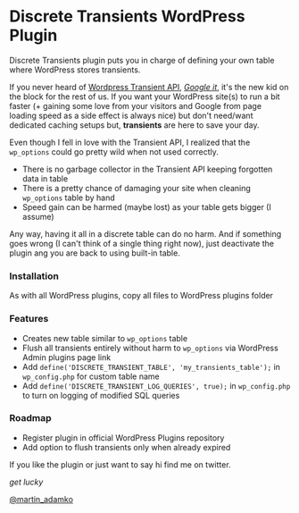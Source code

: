 Discrete Transients WordPress Plugin
====================================

Discrete Transients plugin puts you in charge of defining your own table where WordPress stores transients.

If you never heard of [Wordpress Transient API](http://codex.wordpress.org/Transients_API), *[Google it](https://www.google.com/search?q=transient+api+wordpress+cache)*, it's the new
kid on the block for the rest of us. If you want your WordPress site(s) to run a bit faster
(+ gaining some love from your visitors and Google from page loading speed as a side effect is always nice)
but don't need/want dedicated caching setups but, **transients** are here to save your day.

Even though I fell in love with the Transient API, I realized that the `wp_options` could go pretty wild
when not used correctly.

* There is no garbage collector in the Transient API keeping forgotten data in table
* There is a pretty chance of damaging your site when cleaning `wp_options` table by hand
* Speed gain can be harmed (maybe lost) as your table gets bigger (I assume)

Any way, having it all in a discrete table can do no harm. And if something goes wrong (I can't think of 
a single thing right now), just deactivate the plugin ang you are back to using built-in table.

### Installation

As with all WordPress plugins, copy all files to WordPress plugins folder

### Features

* Creates new table similar to `wp_options` table
* Flush all transients entirely without harm to `wp_options` via WordPress Admin plugins page link
* Add `define('DISCRETE_TRANSIENT_TABLE', 'my_transients_table');` in `wp_config.php` for custom table name
* Add `define('DISCRETE_TRANSIENT_LOG_QUERIES', true);` in `wp_config.php` to turn on logging of modified SQL queries

### Roadmap

* Register plugin in official WordPress Plugins repository
* Add option to flush transients only when already expired

If you like the plugin or just want to say hi find me on twitter.

*get lucky*

[@martin_adamko](http://twitter.com/martin_adamko)
